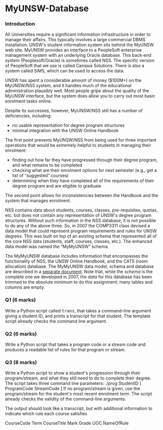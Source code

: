 # MyUNSW-Database
<h3>Introduction</h3>

<p>
All Universities require a significant information infrastructure in order
to manage their affairs. This typically involves a large commercial DBMS
installation.
UNSW's student information system sits behind the MyUNSW web site.
MyUNSW provides an interface to a PeopleSoft enterprise management
system with an underlying Oracle database. This back-end system
(Peoplesoft/Oracle) is sometimes called NSS. The specific version of
PeopleSoft that we use is called Campus Solutions. There is also a
system called SiMS, which can be used to access the data.
</p>
<p>
UNSW has spent a considerable amount of money ($100M+) on the MyUNSW/NSS
system, and it handles much of the educational administration plausibly
well. Most people gripe about the quality of the MyUNSW interface, but
the system does allow you to carry out most basic enrolment tasks online.
</p>
<p>
Despite its successes, however, MyUNSW/NSS still has a number of
deficiencies, including:
<ul>
<li> no usable representation for degree program structures
<li> minimal integration with the UNSW Online Handbook
</ul>
<p>
The first point prevents MyUNSW/NSS from being used for three
important operations that would be extremely helpful to students
in managing their enrolment:
</p>
<ul>
<li> finding out how far they have progressed through their degree
	program, and what remains to be completed
<li> checking what are their enrolment options for next semester
	(e.g.,  get a list of <q>suggested</q> courses)
<li> determining when they have completed all of the requirements
	of their degree program and are eligible to graduate
</ul>
<p>
The second point allows for inconsistencies between the Handbook
and the system that manages enrolment.
</p>
<p>
NSS contains data about students, courses, classes, pre-requisites,
quotas, etc. but does not contain any representation of UNSW's
degree program structures.
Without such information in the NSS database, it is not possible
to do any of the above three.
So, in 2007 the COMP3311 class devised a data model that
could represent program requirements and rules for UNSW degrees.
This was built on top of an existing schema that represented all
of the core NSS data (students, staff, courses, classes, etc.).
The enhanced data model was named the <q>MyMyUNSW</q> schema.
</p>
<p>
The MyMyUNSW database includes information that encompasses the
functionality of NSS, the UNSW Online Handbook, and the CATS
(room allocation) database.
The MyMyUNSW data model, schema and database are
described in a <a href="schema.php">separate document</a>.
Note that, while the <em>schema</em> is the complete one we developed
in 2007, the <em>data</em> for this database has been trimmed to the
absolute minimum to do this assignment; many tables and
columns are empty.
</p>
<h3>Q1 <span class='marks'>(6 marks)</span></h3>

<p>
Write a Python script called <tt>trans</tt>, that takes
a command-line argument giving a student ID, and prints
a transcript for that student.
The template script already checks the command line argument.
<p>
<h3>Q2 <span class='marks'>(6 marks)</span></h3>

<p>
Write a Python script that takes a program code or a stream code
and produces a readable list of rules for that program or stream.
</p>
<h3>Q3 <span class='marks'>(8 marks)</span></h3>

<p>
Write a Python script to show a student's progression through their
program/stream, and what they still need to do to complete their
degree.
The script takes three command line parameters:
./prog  StudentID  [ ProgramCode  StreamCode ]
If no program/stream is given, use the program/stream for the student's most recent enrolment term. The script already checks the validity of the command-line arguments.

The output should look like a transcript, but with additional information to indicate which rule each course satisfies

CourseCode  Term  CourseTitle  Mark  Grade  UOC  NameOfRule
</p>
